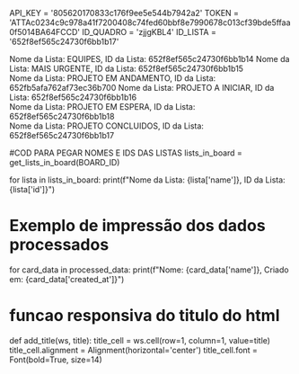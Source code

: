 API_KEY = '805620170833c176f9ee5e544b7942a2'
TOKEN = 'ATTAc0234c9c978a41f7200408c74fed60bbf8e7990678c013cf39bde5ffaa0f5014BA64FCCD'
ID_QUADRO = 'zjjgKBL4'
ID_LISTA = '652f8ef565c24730f6bb1b17'


Nome da Lista: EQUIPES, ID da Lista: 652f8ef565c24730f6bb1b14
Nome da Lista: MAIS URGENTE, ID da Lista: 652f8ef565c24730f6bb1b15        
Nome da Lista: PROJETO EM ANDAMENTO, ID da Lista: 652fb5afa762af73ec36b700
Nome da Lista: PROJETO A INICIAR, ID da Lista: 652f8ef565c24730f6bb1b16   
Nome da Lista: PROJETO EM ESPERA, ID da Lista: 652f8ef565c24730f6bb1b18   
Nome da Lista: PROJETO CONCLUIDOS, ID da Lista: 652f8ef565c24730f6bb1b17 

#COD PARA PEGAR NOMES E IDS DAS LISTAS
lists_in_board = get_lists_in_board(BOARD_ID)

for lista in lists_in_board:
    print(f"Nome da Lista: {lista['name']}, ID da Lista: {lista['id']}")

# Exemplo de impressão dos dados processados
for card_data in processed_data:
    print(f"Nome: {card_data['name']}, Criado em: {card_data['created_at']}")

# funcao responsiva do titulo do html
def add_title(ws, title):
    title_cell = ws.cell(row=1, column=1, value=title)
    title_cell.alignment = Alignment(horizontal='center')
    title_cell.font = Font(bold=True, size=14)